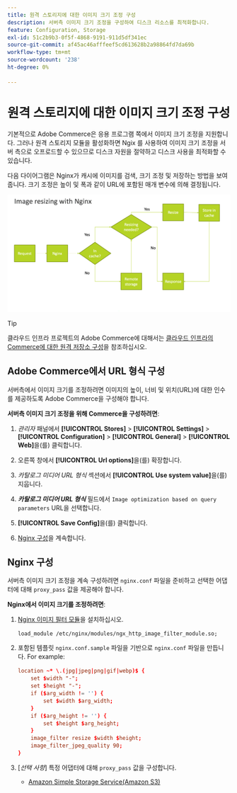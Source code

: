 ```yaml
---
title: 원격 스토리지에 대한 이미지 크기 조정 구성
description: 서버측 이미지 크기 조정을 구성하여 디스크 리소스를 최적화합니다.
feature: Configuration, Storage
exl-id: 51c2b9b3-0f5f-4868-9191-911d5df341ec
source-git-commit: af45ac46afffeef5cd613628b2a98864fd7da69b
workflow-type: tm+mt
source-wordcount: '238'
ht-degree: 0%

---
```


# 원격 스토리지에 대한 이미지 크기 조정 구성

기본적으로 Adobe Commerce은 응용 프로그램 쪽에서 이미지 크기 조정을 지원합니다. 그러나 원격 스토리지 모듈을 활성화하면 Ngix 를 사용하여 이미지 크기 조정을 서버 측으로 오프로드할 수 있으므로 디스크 자원을 절약하고 디스크 사용을 최적화할 수 있습니다.

다음 다이어그램은 Nginx가 캐시에 이미지를 검색, 크기 조정 및 저장하는 방법을 보여 줍니다. 크기 조정은 높이 및 폭과 같이 URL에 포함된 매개 변수에 의해 결정됩니다.

![이미지 크기 조정](../../assets/configuration/remote-storage-nginx-image-resize.png)

>[!TIP]
>
>클라우드 인프라 프로젝트의 Adobe Commerce에 대해서는 [클라우드 인프라의 Commerce에 대한 원격 저장소 구성](cloud-support.md)을 참조하십시오.

## Adobe Commerce에서 URL 형식 구성

서버측에서 이미지 크기를 조정하려면 이미지의 높이, 너비 및 위치(URL)에 대한 인수를 제공하도록 Adobe Commerce을 구성해야 합니다.

**서버측 이미지 크기 조정을 위해 Commerce을 구성하려면**:

1. _관리자_ 패널에서 **[!UICONTROL Stores]** > **[!UICONTROL Settings]** > **[!UICONTROL Configuration]** > **[!UICONTROL General]** > **[!UICONTROL Web]**&#x200B;을(를) 클릭합니다.

1. 오른쪽 창에서 **[!UICONTROL Url options]**&#x200B;을(를) 확장합니다.

1. _카탈로그 미디어 URL 형식_ 섹션에서 **[!UICONTROL Use system value]**&#x200B;을(를) 지웁니다.

1. **_카탈로그 미디어 URL 형식_** 필드에서 `Image optimization based on query parameters` URL을 선택합니다.

1. **[!UICONTROL Save Config]**&#x200B;을(를) 클릭합니다.

1. [Nginx 구성](#configure-nginx)을 계속합니다.

## Nginx 구성

서버측 이미지 크기 조정을 계속 구성하려면 `nginx.conf` 파일을 준비하고 선택한 어댑터에 대해 `proxy_pass` 값을 제공해야 합니다.

**Nginx에서 이미지 크기를 조정하려면**:

1. [Nginx 이미지 필터 모듈][nginx-module]을 설치하십시오.

   ```shell
   load_module /etc/nginx/modules/ngx_http_image_filter_module.so;
   ```

1. 포함된 템플릿 `nginx.conf.sample` 파일을 기반으로 `nginx.conf` 파일을 만듭니다. For example:

   ```conf
   location ~* \.(jpg|jpeg|png|gif|webp)$ {
       set $width "-";
       set $height "-";
       if ($arg_width != '') {
           set $width $arg_width;
       }
       if ($arg_height != '') {
           set $height $arg_height;
       }
       image_filter resize $width $height;
       image_filter_jpeg_quality 90;
   }
   ```

1. [_선택 사항_] 특정 어댑터에 대해 `proxy_pass` 값을 구성합니다.

   - [Amazon Simple Storage Service(Amazon S3)](remote-storage-aws-s3.md)

<!-- link definitions -->

[nginx-module]: https://nginx.org/en/docs/http/ngx_http_image_filter_module.html

